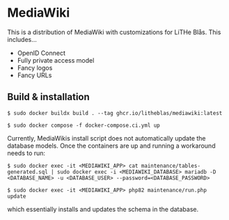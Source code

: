 MediaWiki
=========
This is a distribution of MediaWiki with customizations for LiTHe Blås. This includes…

* OpenID Connect
* Fully private access model
* Fancy logos
* Fancy URLs

## Build & installation
```
$ sudo docker buildx build . --tag ghcr.io/litheblas/mediawiki:latest

$ sudo docker compose -f docker-compose.ci.yml up
```

Currently, MediaWikis install script does not automatically update the database models. Once the containers are up and running a workaround needs to run:
```
$ sudo docker exec -it <MEDIAWIKI_APP> cat maintenance/tables-generated.sql | sudo docker exec -i <MEDIAWIKI_DATABASE> mariadb -D <DATABASE_NAME> -u <DATABASE_USER> --password=<DATABASE_PASSWORD>

$ sudo docker exec -it <MEDIAWIKI_APP> php82 maintenance/run.php update
```
which essentially installs and updates the schema in the database.
